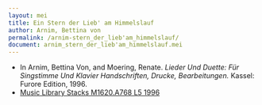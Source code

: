 ```yaml
---
layout: mei
title: Ein Stern der Lieb' am Himmelslauf
author: Arnim, Bettina von
permalink: /arnim-stern_der_lieb'am_himmelslauf/
document: arnim_stern_der_lieb'am_himmelslauf.mei
---
```


- In Arnim, Bettina Von, and Moering, Renate. *Lieder Und Duette: Für Singstimme Und Klavier Handschriften, Drucke, Bearbeitungen.* Kassel: Furore Edition, 1996. 
- <a href="https://tufts-primo.hosted.exlibrisgroup.com/permalink/f/bnf7qa/01TUN_ALMA2180485300003851" target="_blank">Music Library Stacks M1620.A768 L5 1996</a>
